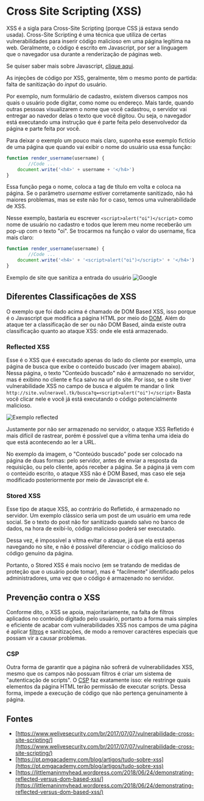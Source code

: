 # Cross Site Scripting \(XSS\)

XSS é a sigla para Cross-Site Scripting \(porque CSS já estava sendo usada\). Cross-Site Scripting é uma técnica que utiliza de certas vulnerabilidades para inserir código malicioso em uma página legítima na web. Geralmente, o código é escrito em Javascript, por ser a linguagem que o navegador usa durante a renderização de páginas web.

Se quiser saber mais sobre Javascript, [clique aqui](javascript.md).

As injeções de código por XSS, geralmente, têm o mesmo ponto de partida: falta de sanitização do _input_ do usuário.

Por exemplo, num formulário de cadastro, existem diversos campos nos quais o usuário pode digitar, como nome ou endereço. Mais tarde, quando outras pessoas visualizarem o nome que você cadastrou, o servidor vai entregar ao navedor delas o texto que você digitou. Ou seja, o navegador está executando uma instrução que é parte feita pelo desenvolvedor da página e parte feita por você.

Para deixar o exemplo um pouco mais claro, suponha esse exemplo fictício de uma página que quando vai exibir o nome do usuário usa essa função:

```javascript
function render_username(username) {
        //Code ...
    document.write('<h4>' + username + '</h4>')
}
```

Essa função pega o nome, coloca a tag de título em volta e coloca na página. Se o parâmetro _username_ estiver corretamente sanitizado, não há maiores problemas, mas se este não for o caso, temos uma vulnerabilidade de XSS.

Nesse exemplo, bastaria eu escrever `<script>alert("oi")</script>` como nome de usuário no cadastro e todos que lerem meu nome receberão um pop-up com o texto "oi". Se trocarmos na função o valor do username, fica mais claro:

```javascript
function render_username(username) {
        //Code ...
    document.write('<h4>' + '<script>alert("oi")</script>' + '</h4>')
}
```

Exemplo de site que sanitiza a entrada do usuário ![Google](https://i.imgur.com/EUT6AGI.png)

## Diferentes Classificações de XSS

O exemplo que foi dado acima é chamado de DOM Based XSS, isso porque é o Javascript que modifica a página HTML por meio do [DOM](https://developer.mozilla.org/en-US/docs/Web/API/Document_Object_Model/Introduction). Além do ataque ter a classificação de ser ou não DOM Based, ainda existe outra classificação quanto ao ataque XSS: onde ele está armazenado.

### Reflected XSS

Esse é o XSS que é executado apenas do lado do cliente por exemplo, uma página de busca que exibe o conteúdo buscado \(ver imagem abaixo\). Nessa página, o texto "Conteúdo buscado" não é armazenado no servidor, mas é exibino no cliente e fica salvo na url do site. Por isso, se o site tiver vulnerabilidade XSS no campo de busca e alguém te mandar o link `http://site.vulneravel.tk/busca?q=<script>alert("oi")</script>` Basta você clicar nele e você já está executando o código potencialmente malicioso.

![Exemplo reflected](https://i.imgur.com/isfD885.png)

Justamente por não ser armazenado no servidor, o ataque XSS Refletido é mais difícil de rastrear, porém é possível que a vítima tenha uma ideia do que está acontecendo ao ler a URL.

No exemplo da imagem, o "Conteúdo buscado" pode ser colocado na página de duas formas: pelo servidor, antes de enviar a resposta da requisição, ou pelo cliente, após receber a página. Se a página já vem com o conteúdo escrito, o ataque XSS não é DOM Based, mas caso ele seja modificado posteriormente por meio de Javascript ele é.

### Stored XSS

Esse tipo de ataque XSS, ao contrário do Refletido, é armazenado no servidor. Um exemplo clássico seria um post de um usuário em uma rede social. Se o texto do post não for sanitizado quando salvo no banco de dados, na hora de exibí-lo, código malicioso poderá ser executado.

Dessa vez, é impossível a vítma evitar o ataque, já que ela está apenas navegando no site, e não é possível diferenciar o código malicioso do código genuíno da página.

Portanto, o Stored XSS é mais nocivo \(em se tratando de medidas de proteção que o usuário pode tomar\), mas é "facilmente" identificado pelos administradores, uma vez que o código é armazenado no servidor.

## Prevenção contra o XSS

Conforme dito, o XSS se apoia, majoritariamente, na falta de filtros aplicados no conteúdo digitado pelo usuário, portanto a forma mais simples e eficiente de acabar com vulnerabilidades XSS nos campos de uma página é aplicar [filtros](http://htmlpurifier.org/comparison#striptags) e sanitizações, de modo a remover caractéres especiais que possam vir a causar problemas.

### CSP

Outra forma de garantir que a página não sofrerá de vulnerabilidades XSS, mesmo que os campos não possuam filtros é criar um sistema de "autenticação de scripts". O [CSP](https://owasp.org/www-community/attacks/Content_Security_Policy) faz exatamente isso: ele restringe quais elementos da página HTML terão permissão de executar scripts. Dessa forma, impede a execução de código que não pertença genuinamente à página.

## Fontes

* [https://www.welivesecurity.com/br/2017/07/07/vulnerabilidade-cross-site-scripting/](https://www.welivesecurity.com/br/2017/07/07/vulnerabilidade-cross-site-scripting/)
* [https://pt.pmgacademy.com/blog/artigos/tudo-sobre-xss](https://pt.pmgacademy.com/blog/artigos/tudo-sobre-xss)
* [https://littlemaninmyhead.wordpress.com/2018/06/24/demonstrating-reflected-versus-dom-based-xss/](https://littlemaninmyhead.wordpress.com/2018/06/24/demonstrating-reflected-versus-dom-based-xss/)


